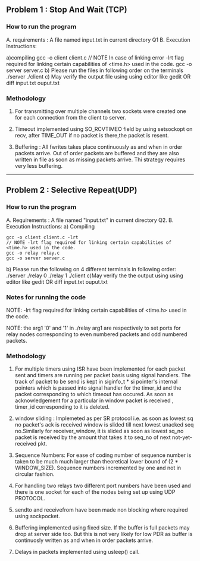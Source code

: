 
## Problem 1 : Stop And Wait (TCP)

### How to run the program


A. requirements : A file named input.txt in current directory Q1
B. Execution Instructions:

a)compiling 
	gcc -o client client.c
	// NOTE In case of linking error -lrt flag required for linking certain capabilities of <time.h> used in the code.
	gcc -o server server.c
b) Please run the files in following order on the terminals	
	./server
	./client
c) May verify the output file using
	using editor like gedit 
		OR
	diff input.txt ouput.txt


### Methodology
1) For transmitting over multiple channels two sockets were created one for each connection from the client to server.

2) Timeout implemented using SO_RCVTIMEO field by using setsockopt on recv, after TIME_OUT if no packet is there,the packet is resent.

3) Buffering : All fwrites takes place continuously as and when in order packets arrive. Out of order packets are buffered 
and they are also written in file as soon as missing packets arrive. Thi strategy requires very less buffering.


------------------------------------------------------------------------------------------------------------------------------------------------
## Problem 2 : Selective Repeat(UDP)

### How to run the program


A. Requirements : A file named "input.txt" in current directory Q2.
B. Execution Instructions:
a) Compiling

	gcc -o client client.c -lrt 
	// NOTE -lrt flag required for linking certain capabilities of <time.h> used in the code.
	gcc -o relay relay.c
	gcc -o server server.c
b) Please run the following on 4 different terminals in following order:
	./server
	./relay  0 
	./relay  1
	./client
c)May verify the the output using
	using editor like gedit 
		OR
	diff input.txt ouput.txt


### Notes for running the code
NOTE: -lrt flag required for linking certain capabilities of <time.h> used in the code.

NOTE: the arg1 '0' and '1' in ./relay arg1 are respectively to set ports for relay nodes 
corresponding to even numbered packets and odd numbered packets.


### Methodology

1) For multiple timers using ISR have been implemented for each packet sent and timers are running per 
packet basis using signal handlers. The track of packet to be send is kept in siginfo_t * si pointer's
internal pointers which is passed into signal handler for the timer_id and the packet corresponding to which 
timeout has occured.
As soon as acknowledgement for a particular in window packet is received , timer_id corresponding to it
is deleted.

2) window sliding : Implemeted as per SR protocol i.e. as soon as lowest sq no packet's ack is received 
window is slided till next lowest unacked seq no.Similarly for receiver_window, it is slided as soon as lowest
sq_no packet is received by the amount that takes it to seq_no of next not-yet-received pkt.

3) Sequence Numbers: 
For ease of coding number of sequence number is taken to be much much larger than theoretical lower bound
of (2 * WINDOW_SIZE). Sequence numbers incremented by one and not in circular fashion.

4) For handling two relays two different port numbers have been used and there is one socket for each of the 
nodes being set up using UDP PROTOCOL.

5) sendto and receivefrom have been made non blocking where required using sockpocket.

6) Buffering implemented using fixed size. If the buffer is full packets may drop at server side too. But this is not very
likely for low PDR as buffer is continuosly written as and when in order packets arrive.

7) Delays in packets implemented using usleep() call.

